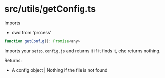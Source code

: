 # src/utils/getConfig.ts

Imports

- cwd from 'process'

```js
function getConfig(): Promise<any>
```

Imports your `setso.config.js` and returns it if it finds it, else returns nothing.

Returns:

- A config object | Nothing if the file is not found
